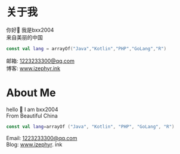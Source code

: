 # 关于我
你好👋 我是bxx2004<br />
来自美丽的中国
```kotlin
const val lang = arrayOf("Java","Kotlin","PHP","GoLang","R")
```
邮箱: 1223233300@qq.com<br />
博客: www.izephyr.ink
<br />
# About Me
hello 👋 I am bxx2004<br/>
From Beautiful China
```kotlin
const val lang=arrayOf ("Java", "Kotlin", "PHP", "GoLang", "R")
```
Email: 1223233300@qq.com <br/>
Blog: www.izephyr. ink
